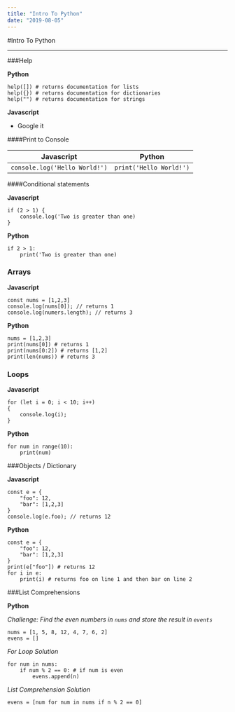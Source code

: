 ```yaml
---
title: "Intro To Python"
date: "2019-08-05"
---
```


#Intro To Python

---

###Help

**Python**

```
help([]) # returns documentation for lists
help({}) # returns documentation for dictionaries
help("") # returns documentation for strings
```

**Javascript**

- Google it

####Print to Console

| Javascript                    | Python                  |
| ----------------------------- | ----------------------- |
| `console.log('Hello World!')` | `print('Hello World!')` |

####Conditional statements

**Javascript**

```
if (2 > 1) {
    console.log('Two is greater than one)
}
```

**Python**

```
if 2 > 1:
    print('Two is greater than one)
```

### Arrays

**Javascript**

```
const nums = [1,2,3]
console.log(nums[0]); // returns 1
console.log(numers.length); // returns 3
```

**Python**

```
nums = [1,2,3]
print(nums[0]) # returns 1
print(nums[0:2]) # returns [1,2]
print(len(nums)) # returns 3
```

### Loops

**Javascript**

```
for (let i = 0; i < 10; i++)
{
    console.log(i);
}
```

**Python**

```
for num in range(10):
    print(num)
```

###Objects / Dictionary

**Javascript**

```
const e = {
    "foo": 12,
    "bar": [1,2,3]
}
console.log(e.foo); // returns 12
```

**Python**

```
const e = {
    "foo": 12,
    "bar": [1,2,3]
}
print(e["foo"]) # returns 12
for i in e:
    print(i) # returns foo on line 1 and then bar on line 2
```

###List Comprehensions

**Python**

_Challenge: Find the even numbers in `nums` and store the result in `events`_

```
nums = [1, 5, 8, 12, 4, 7, 6, 2]
evens = []
```

_For Loop Solution_

```
for num in nums:
    if num % 2 == 0: # if num is even
        evens.append(n)
```

_List Comprehension Solution_

```
evens = [num for num in nums if n % 2 == 0]
```
